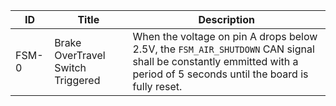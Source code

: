 ID | Title | Description
--- | --- | ---
FSM-0 | Brake OverTravel Switch Triggered | When the voltage on pin A drops below 2.5V, the `FSM_AIR_SHUTDOWN` CAN signal shall be constantly emmitted with a period of 5 seconds until the board is fully reset.
